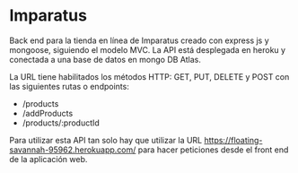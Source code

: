 # Imparatus

Back end para la tienda en línea de Imparatus creado con express js y mongoose, siguiendo el modelo MVC. La API está desplegada en heroku y conectada a una base de datos en mongo DB Atlas.

La URL tiene habilitados los métodos HTTP: GET, PUT, DELETE y POST con las siguientes rutas o endpoints:
* /products
* /addProducts
* /products/:productId

Para utilizar esta API tan solo hay que utilizar la URL https://floating-savannah-95962.herokuapp.com/ para hacer peticiones desde el front end de la aplicación web.